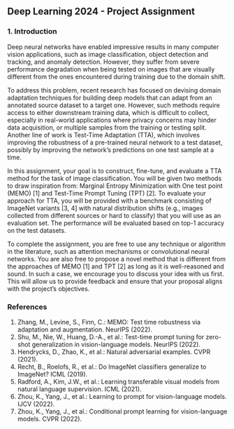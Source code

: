## Deep Learning 2024 - Project Assignment

### 1. Introduction

Deep neural networks have enabled impressive results in many computer vision applications, such as image classification, object detection and tracking, and anomaly detection. However, they suffer from severe performance degradation when being tested on images that are visually different from the ones encountered during training due to the domain shift.

To address this problem, recent research has focused on devising domain adaptation techniques for building deep models that can adapt from an annotated source dataset to a target one. However, such methods require access to either downstream training data, which is difficult to collect, especially in real-world applications where privacy concerns may hinder data acquisition, or multiple samples from the training or testing split. Another line of work is Test-Time Adaptation (TTA), which involves improving the robustness of a pre-trained neural network to a test dataset, possibly by improving the network’s predictions on one test sample at a time.

In this assignment, your goal is to construct, fine-tune, and evaluate a TTA method for the task of image classification. You will be given two methods to draw inspiration from: Marginal Entropy Minimization with One test point (MEMO) [1] and Test-Time Prompt Tuning (TPT) [2]. To evaluate your approach for TTA, you will be provided with a benchmark consisting of ImageNet variants [3, 4] with natural distribution shifts (e.g., images collected from different sources or hard to classify) that you will use as an evaluation set. The performance will be evaluated based on top-1 accuracy on the test datasets.

To complete the assignment, you are free to use any technique or algorithm in the literature, such as attention mechanisms or convolutional neural networks. You are also free to propose a novel method that is different from the approaches of MEMO [1] and TPT [2] as long as it is well-reasoned and sound. In such a case, we encourage you to discuss your idea with us first. This will allow us to provide feedback and ensure that your proposal aligns with the project’s objectives.

### References

1. Zhang, M., Levine, S., Finn, C.: MEMO: Test time robustness via adaptation and augmentation. NeurIPS (2022).
2. Shu, M., Nie, W., Huang, D.-A., et al.: Test-time prompt tuning for zero-shot generalization in vision-language models. NeurIPS (2022).
3. Hendrycks, D., Zhao, K., et al.: Natural adversarial examples. CVPR (2021).
4. Recht, B., Roelofs, R., et al.: Do ImageNet classifiers generalize to ImageNet? ICML (2019).
5. Radford, A., Kim, J.W., et al.: Learning transferable visual models from natural language supervision. ICML (2021).
6. Zhou, K., Yang, J., et al.: Learning to prompt for vision-language models. IJCV (2022).
7. Zhou, K., Yang, J., et al.: Conditional prompt learning for vision-language models. CVPR (2022).
